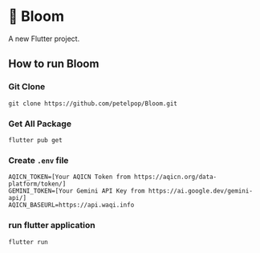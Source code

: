 # 🌿 Bloom

A new Flutter project.

## How to run Bloom

### Git Clone
```
git clone https://github.com/petelpop/Bloom.git
```

### Get All Package
```
flutter pub get
```

### Create `.env` file
```
AQICN_TOKEN=[Your AQICN Token from https://aqicn.org/data-platform/token/]
GEMINI_TOKEN=[Your Gemini API Key from https://ai.google.dev/gemini-api/]
AQICN_BASEURL=https://api.waqi.info
```
### run flutter application
```
flutter run
```
